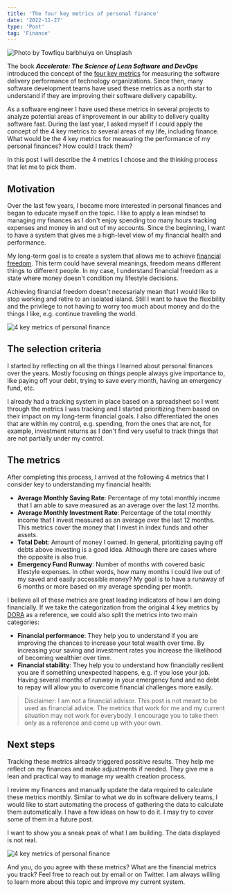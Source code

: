 ```yaml
---
title: 'The four key metrics of personal finance'
date: '2022-11-27'
type: 'Post'
tag: 'Finance'
---
```


![Photo by Towfiqu barbhuiya on Unsplash](/images/posts/money-minimalist.jpeg 'Photo by Towfiqu barbhuiya on Unsplash')

The book **_Accelerate: The Science of Lean Software and DevOps_** introduced the concept of the [four key metrics](https://cloud.google.com/blog/products/devops-sre/using-the-four-keys-to-measure-your-devops-performance) for measuring the software delivery performance of technology organizations. Since then, many software development teams have used these metrics as a north star to understand if they are improving their software delivery capability.

As a software engineer I have used these metrics in several projects to analyze potential areas of improvement in our ability to delivery quality software fast. During the last year, I asked myself if I could apply the concept of the 4 key metrics to several areas of my life, including finance. What would be the 4 key metrics for measuring the performance of my personal finances? How could I track them?

In this post I will describe the 4 metrics I choose and the thinking process that let me to pick them.

## Motivation

Over the last few years, I became more interested in personal finances and began to educate myself on the topic. I like to apply a lean mindset to managing my finances as I don't enjoy spending too many hours tracking expenses and money in and out of my accounts. Since the beginning, I want to have a system that gives me a high-level view of my financial health and performance.

My long-term goal is to create a system that allows me to achieve [financial freedom](https://www.investopedia.com/articles/personal-finance/112015/these-10-habits-will-help-you-reach-financial-freedom.asp). This term could have several meanings, freedom means different things to different people. In my case, I understand financial freedom as a state where money doesn't condition my lifestyle decisions.

Achieving financial freedom doesn't necesarialy mean that I would like to stop working and retire to an isolated island. Still I want to have the flexibility and the privilege to not having to worry too much about money and do the things I like, e.g. continue traveling the world.

![4 key metrics of personal finance](/images/posts/money-naval-tweet.png '4 key metrics of personal finance')

## The selection criteria

I started by reflecting on all the things I learned about personal finances over the years. Mostly focusing on things people always give importance to, like paying off your debt, trying to save every month, having an emergency fund, etc.

I already had a tracking system in place based on a spreadsheet so I went through the metrics I was tracking and I started prioritizing them based on their impact on my long-term financial goals. I also differentiated the ones that are within my control, e.g. spending, from the ones that are not, for example, investment returns as I don't find very useful to track things that are not partially under my control.

## The metrics

After completing this process, I arrived at the following 4 metrics that I consider key to understanding my financial health:

-   **Average Monthly Saving Rate**: Percentage of my total monthly income that I am able to save measured as an average over the last 12 months.
-   **Average Monthly Investment Rate**: Percentage of the total monthly income that I invest measured as an average over the last 12 months. This metrics cover the money that I invest in index funds and other assets.
-   **Total Debt**: Amount of money I owned. In general, prioritizing paying off debts above investing is a good idea. Although there are cases where the opposite is also true.
-   **Emergency Fund Runway**: Number of months with covered basic lifestyle expenses. In other words, how many months I could live out of my saved and easily accessible money? My goal is to have a runaway of 6 months or more based on my average spending per month.

I believe all of these metrics are great leading indicators of how I am doing financially. If we take the categorization from the original 4 key metrics by [DORA](https://www.devops-research.com/research.html) as a reference, we could also split the metrics into two main categories:

-   **Financial performance**: They help you to understand if you are improving the chances to increase your total wealth over time. By increasing your saving and investment rates you increase the likelihood of becoming wealthier over time.
-   **Financial stability**: They help you to understand how financially resilient you are if something unexpected happens, e.g. if you lose your job. Having several months of runway in your emergency fund and no debt to repay will allow you to overcome financial challenges more easily.

> Disclaimer: I am not a financial advisor. This post is not meant to be used as financial advice. The metrics that work for me and my current situation may not work for everybody. I encourage you to take them only as a reference and come up with your own.

## Next steps

Tracking these metrics already triggered possitive results. They help me reflect on my finances and make adjustments if needed. They give me a lean and practical way to manage my wealth creation process.

I review my finances and manually update the data required to calculate these metrics monthly. Similar to what we do in software delivery teams, I would like to start automating the process of gathering the data to calculate them automatically. I have a few ideas on how to do it. I may try to cover some of them in a future post.

I want to show you a sneak peak of what I am building. The data displayed is not real.

![4 key metrics of personal finance](/images/posts/money-four-key-metrics-personal-finance.png '4 key metrics of personal finance')

And you, do you agree with these metrics? What are the financial metrics you track? Feel free to reach out by email or on Twitter. I am always willing to learn more about this topic and improve my current system.
